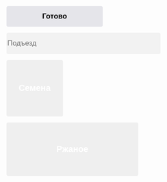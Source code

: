 <!doctype html>
<html>
<head>
<meta charset="UTF-8">
<title>Документ без названия</title>
</head>
	<p>
<button style="background: #E5E5EA; width: 225px; height: 48px; border-radius: 4px; border: none; font: SF Pro; font-size: 17px; font-weight: 600; ">Готово</button>
		</p>
	<p>
		<input style="background: #F2F2F2; width: 360px; height: 50px; border-radius: 4px; border: none;font: SF Pro; font-size: 17px; color: #939393; font-weight: 400;" placeholder="Подъезд"  type="text" required>
		</p>
	<p>
<button style="background-image: url(https://i.imgur.com/JeT5Fto.jpg); width: 131.61px; height: 131.61px; border-radius: 4px; border: none; font: SF Pro; font-size: 20px; color: #FFFFFF; font-weight: 600; ">Семена</button>
</p>
<p>
<button style="background-image: url(https://i.imgur.com/FylkinR.jpg); width: 308px; height: 125px; border-radius: 4px; border: none; font: SF Pro; font-size: 20px; color: #FFFFFF; font-weight: 600; ">Ржаное</button>
</p>	
<body>
</body>
</html>
